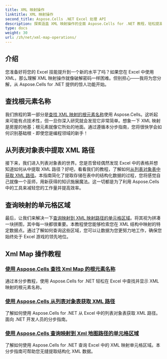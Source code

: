 ```yaml
---
title: XML 映射操作
linktitle: XML 映射操作
second_title: Aspose.Cells .NET Excel 处理 API
description: 探索涵盖 XML 映射操作的全面 Aspose.Cells for .NET 教程，轻松提高您的 Excel 技能。
type: docs
weight: 30
url: /zh/net/xml-map-operations/
---
```

## 介绍

您准备好将您的 Excel 技能提升到一个新的水平了吗？如果您在 Excel 中使用 XML，那么理解 XML 映射操作就像破解密码一样困难。但别担心——我将为您分解，从 Aspose.Cells for .NET 提供的惊人功能开始。 

## 查找根元素名称

我们旅程的第一部分是[查找 XML 映射的根元素名称](./find-root-element-name/)使用 Aspose.Cells。这听起来可能有点技术性，但一旦你深入研究就会发现它非常简单。想象一下 XML 映射是房屋的地基；根元素就像它所处的地面。通过遵循本分步指南，您将很快学会如何识别基础根 - 即使您是编程领域的新手！

## 从列表对象表中提取 XML 路径

接下来，我们进入列表对象表的世界。您是否曾经偶然发现 Excel 中的表格并想知道如何从中提取 XML 路径？好吧，看看我们的教程，了解如何[从列表对象表中获取 XML 路径](./get-xml-path-from-list-object-table/)。本指南简化了提取存储在表中的结构化数据的过程，您将感觉自己就像一个巫师，用新获得的知识施展魔法。这一切都是为了利用 Aspose.Cells 中的工具来减轻您的工作量并提高效率。

## 查询映射的单元格区域

最后，让我们来解决一下[查询映射到 XML 映射路径的单元格区域](./query-cell-areas-mapped-to-xml-map-path/)。将其视为拼凑一块拼图，其中每一块都很重要。本教程使您能够检索您在 XML 结构中映射的特定数据点。通过了解如何查询这些区域，您可以让数据为您更努力地工作，确保您始终处于 Excel 游戏的领先地位。

## Xml Map 操作教程
### [使用 Aspose.Cells 查找 Xml Map 的根元素名称](./find-root-element-name/)
通过本分步教程，使用 Aspose.Cells for .NET 轻松在 Excel 中查找并显示 XML 映射的根元素名称。
### [使用 Aspose.Cells 从列表对象表获取 XML 路径](./get-xml-path-from-list-object-table/)
了解如何使用 Aspose.Cells for .NET 从 Excel 中的列表对象表获取 XML 路径。面向 .NET 开发人员的分步指南。
### [使用 Aspose.Cells 查询映射到 Xml 地图路径的单元格区域](./query-cell-areas-mapped-to-xml-map-path/)
了解如何使用 Aspose.Cells for .NET 查询 Excel 中的 XML 映射单元格区域。本分步指南可帮助您无缝提取结构化 XML 数据。